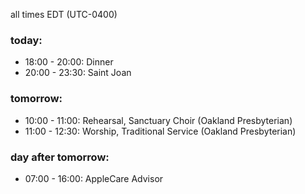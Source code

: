 all times EDT (UTC-0400)

### today:

* 18:00 - 20:00: Dinner
* 20:00 - 23:30: Saint Joan

### tomorrow:

* 10:00 - 11:00: Rehearsal, Sanctuary Choir (Oakland Presbyterian)
* 11:00 - 12:30: Worship, Traditional Service (Oakland Presbyterian)

### day after tomorrow:

* 07:00 - 16:00: AppleCare Advisor
